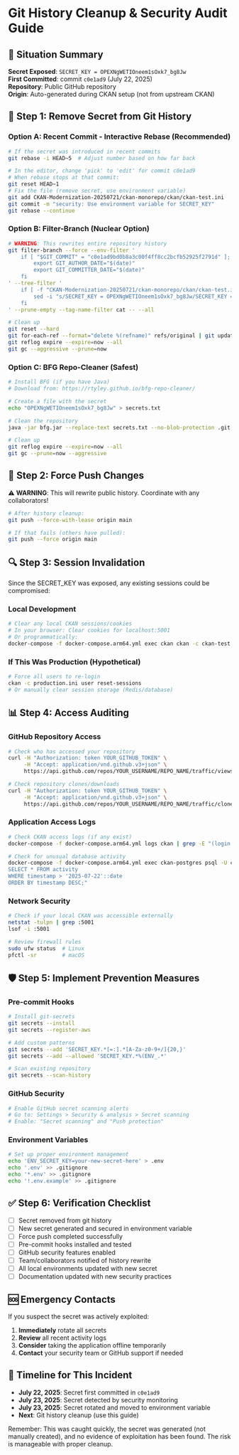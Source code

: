 # Git History Cleanup & Security Audit Guide

## 🚨 **Situation Summary**

**Secret Exposed**: `SECRET_KEY = OPEXNgWETIOneem1sOxk7_bg8Jw`  
**First Committed**: commit `c0e1ad9` (July 22, 2025)  
**Repository**: Public GitHub repository  
**Origin**: Auto-generated during CKAN setup (not from upstream CKAN)

## 🔧 **Step 1: Remove Secret from Git History**

### Option A: Recent Commit - Interactive Rebase (Recommended)
```bash
# If the secret was introduced in recent commits
git rebase -i HEAD~5  # Adjust number based on how far back

# In the editor, change 'pick' to 'edit' for commit c0e1ad9
# When rebase stops at that commit:
git reset HEAD~1
# Fix the file (remove secret, use environment variable)
git add CKAN-Modernization-20250721/ckan-monorepo/ckan/ckan-test.ini
git commit -m "security: Use environment variable for SECRET_KEY"
git rebase --continue
```

### Option B: Filter-Branch (Nuclear Option)
```bash
# WARNING: This rewrites entire repository history
git filter-branch --force --env-filter '
    if [ "$GIT_COMMIT" = "c0e1ad9bd0b8a3c00f4ff8cc2bcfb52925f2791d" ]; then
        export GIT_AUTHOR_DATE="$(date)"
        export GIT_COMMITTER_DATE="$(date)"
    fi
' --tree-filter '
    if [ -f "CKAN-Modernization-20250721/ckan-monorepo/ckan/ckan-test.ini" ]; then
        sed -i "s/SECRET_KEY = OPEXNgWETIOneem1sOxk7_bg8Jw/SECRET_KEY = %(ENV_SECRET_KEY)s/g" CKAN-Modernization-20250721/ckan-monorepo/ckan/ckan-test.ini
    fi
' --prune-empty --tag-name-filter cat -- --all

# Clean up
git reset --hard
git for-each-ref --format="delete %(refname)" refs/original | git update-ref --stdin
git reflog expire --expire=now --all
git gc --aggressive --prune=now
```

### Option C: BFG Repo-Cleaner (Safest)
```bash
# Install BFG (if you have Java)
# Download from: https://rtyley.github.io/bfg-repo-cleaner/

# Create a file with the secret
echo "OPEXNgWETIOneem1sOxk7_bg8Jw" > secrets.txt

# Clean the repository
java -jar bfg.jar --replace-text secrets.txt --no-blob-protection .git

# Clean up
git reflog expire --expire=now --all
git gc --prune=now --aggressive
```

## 🔄 **Step 2: Force Push Changes**

⚠️ **WARNING**: This will rewrite public history. Coordinate with any collaborators!

```bash
# After history cleanup:
git push --force-with-lease origin main

# If that fails (others have pulled):
git push --force origin main
```

## 🔍 **Step 3: Session Invalidation**

Since the SECRET_KEY was exposed, any existing sessions could be compromised:

### Local Development
```bash
# Clear any local CKAN sessions/cookies
# In your browser: Clear cookies for localhost:5001
# Or programmatically:
docker-compose -f docker-compose.arm64.yml exec ckan ckan -c ckan-test.ini db clean
```

### If This Was Production (Hypothetical)
```bash
# Force all users to re-login
ckan -c production.ini user reset-sessions
# Or manually clear session storage (Redis/database)
```

## 📊 **Step 4: Access Auditing**

### GitHub Repository Access
```bash
# Check who has accessed your repository
curl -H "Authorization: token YOUR_GITHUB_TOKEN" \
     -H "Accept: application/vnd.github.v3+json" \
     https://api.github.com/repos/YOUR_USERNAME/REPO_NAME/traffic/views

# Check repository clones/downloads
curl -H "Authorization: token YOUR_GITHUB_TOKEN" \
     -H "Accept: application/vnd.github.v3+json" \
     https://api.github.com/repos/YOUR_USERNAME/REPO_NAME/traffic/clones
```

### Application Access Logs
```bash
# Check CKAN access logs (if any exist)
docker-compose -f docker-compose.arm64.yml logs ckan | grep -E "(login|session|auth)"

# Check for unusual database activity
docker-compose -f docker-compose.arm64.yml exec ckan-postgres psql -U ckan -c "
SELECT * FROM activity 
WHERE timestamp > '2025-07-22'::date 
ORDER BY timestamp DESC;"
```

### Network Security
```bash
# Check if your local CKAN was accessible externally
netstat -tulpn | grep :5001
lsof -i :5001

# Review firewall rules
sudo ufw status  # Linux
pfctl -sr        # macOS
```

## 🛡️ **Step 5: Implement Prevention Measures**

### Pre-commit Hooks
```bash
# Install git-secrets
git secrets --install
git secrets --register-aws

# Add custom patterns
git secrets --add 'SECRET_KEY.*[=:].*[A-Za-z0-9+/]{20,}'
git secrets --add --allowed 'SECRET_KEY.*%(ENV_.*'

# Scan existing repository
git secrets --scan-history
```

### GitHub Security
```bash
# Enable GitHub secret scanning alerts
# Go to: Settings > Security & analysis > Secret scanning
# Enable: "Secret scanning" and "Push protection"
```

### Environment Variables
```bash
# Set up proper environment management
echo 'ENV_SECRET_KEY=your-new-secret-here' > .env
echo '.env' >> .gitignore
echo '*.env' >> .gitignore
echo '!.env.example' >> .gitignore
```

## ✅ **Step 6: Verification Checklist**

- [ ] Secret removed from git history
- [ ] New secret generated and secured in environment variable
- [ ] Force push completed successfully
- [ ] Pre-commit hooks installed and tested
- [ ] GitHub security features enabled
- [ ] Team/collaborators notified of history rewrite
- [ ] All local environments updated with new secret
- [ ] Documentation updated with new security practices

## 🆘 **Emergency Contacts**

If you suspect the secret was actively exploited:
1. **Immediately** rotate all secrets
2. **Review** all recent activity logs
3. **Consider** taking the application offline temporarily
4. **Contact** your security team or GitHub support if needed

## 📝 **Timeline for This Incident**

- **July 22, 2025**: Secret first committed in `c0e1ad9`
- **July 23, 2025**: Secret detected by security monitoring
- **July 23, 2025**: Secret rotated and moved to environment variable
- **Next**: Git history cleanup (use this guide)

Remember: This was caught quickly, the secret was generated (not manually created), and no evidence of exploitation has been found. The risk is manageable with proper cleanup. 